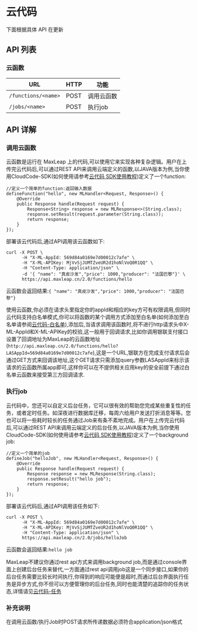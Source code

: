 # 云代码
下面根据具体 API 在更新

## API 列表

### 云函数

URL |	HTTP|	功能
------|--------|--------
`/functions/<name>`	| POST|	调用云函数
`/jobs/<name>`|	POST|	执行job


## API 详解

### 调用云函数
云函数是运行在 MaxLeap 上的代码,可以使用它来实现各种复杂逻辑。用户在上传完云代码后,可以通过REST API来调用云端定义的函数,以JAVA版本为例,当你使用CloudCode-SDK(如何使用请参考[云代码 SDK使用教程](ML_DOCS_GUIDE_LINK_PLACEHOLDER_JAVA#FUNCTION))定义了一个function:

    //定义一个简单的function:返回输入数据
    defineFunction("hello", new MLHandler<Request, Response>() {
        @Override
        public Response handle(Request request) {
            Response<String> response = new MLResponse<>(String.class);
            response.setResult(request.parameter(String.class));
            return response;
        }
    });

部署该云代码后,通过API调用该云函数如下:

    curl -X POST \
          -H "X-ML-AppId: 569d84a0169e7d00012c7afe" \
          -H "X-ML-APIKey: MjVvSjJUMTZveUR2d1hoNlVoQ0R1QQ" \
          -H "Content-Type: application/json" \
          -d '{ "name": "真皮沙发","price": 1000,"producer": "法国巴黎"}' \
          https://api.maxleap.cn/2.0/functions/hello

云函数会返回结果:`{ "name": "真皮沙发","price": 1000,"producer": "法国巴黎"}`

使用云函数,你必须在请求头里指定你的appId和相应的key方可有权限调用,但同时云代码支持白名单模式,你可以将函数的某个调用方式添加至白名单(如何添加至白名单请参阅[云代码-白名单](ML_DOCS_LINK_PLACEHOLDER_USERMANUAL#CLOUD_CODE_ZH_WHITELIST)),添加后,当请求调用该函数时,将不进行http请求头中X-ML-AppId和X-ML-APIKey的校验,这一般用于回调请求,比如你调用银联支付接口设置了回调地址为MaxLeap的云函数地址(`http://api.maxleap.cn/2.0/functions/hello?LASAppId=569d84a0169e7d00012c7afe`),这是一个URL,银联方在完成支付请求后会通过GET方式来回调该地址,这个GET请求只需添加query参数LASAppId来标示该请求的云函数所属app即可,这样你可以在不提供相关应用key的安全前提下通过白名单云函数来接受第三方回调请求.

### 执行job
云代码中，您还可以自定义后台任务，它可以很有效的帮助您完成某些重复性的任务，或者定时任务。如深夜进行数据库迁移，每周六给用户发送打折消息等等。您也可以将一些耗时较长的任务通过Job来有条不紊地完成。用户在上传完云代码后,可以通过REST API来调用云端定义的后台任务,以JAVA版本为例,当你使用CloudCode-SDK(如何使用请参考[云代码 SDK使用教程](ML_DOCS_GUIDE_LINK_PLACEHOLDER_JAVA#JOB))定义了一个background job:

    //定义一个简单的job
    defineJob("helloJob", new MLHandler<Request, Response>() {
        @Override
        public Response handle(Request request) {
            Response response = new MLResponse(String.class);
            response.setResult("hello job");
            return response;
        }
    });
    
部署该云代码后,通过API调用该任务如下:

    curl -X POST \
          -H "X-ML-AppId: 569d84a0169e7d00012c7afe" \
          -H "X-ML-APIKey: MjVvSjJUMTZveUR2d1hoNlVoQ0R1QQ" \
          -H "Content-Type: application/json" \
          https://api.maxleap.cn/2.0/jobs/helloJob

云函数会返回结果:`hello job`

MaxLeap不建议你通过rest api方式来调用background job,而是通过console界面上创建后台任务来替代,一方面通过rest api调用job这是一个同步接口,如果你的后台任务需要比较长时间执行,你得到的响应可能便是超时,而通过后台界面执行任务是异步方式,你不但可以方便管理你的后台任务,同时也能清楚的追踪你的任务状态,详情请见[云代码-任务](ML_DOCS_LINK_PLACEHOLDER_USERMANUAL#CLOUD_CODE_ZH_JOB)

### 补充说明
在调用云函数/执行Job时POST请求所传递数据必须符合application/json格式